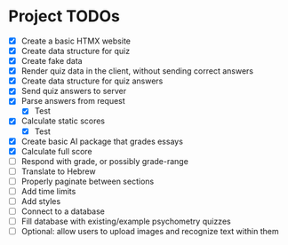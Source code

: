 # Project TODOs

- [x] Create a basic HTMX website
- [x] Create data structure for quiz
- [x] Create fake data
- [x] Render quiz data in the client, without sending correct answers
- [x] Create data structure for quiz answers
- [x] Send quiz answers to server
- [x] Parse answers from request
  - [x] Test
- [x] Calculate static scores
  - [x] Test
- [x] Create basic AI package that grades essays
- [x] Calculate full score
- [ ] Respond with grade, or possibly grade-range
- [ ] Translate to Hebrew
- [ ] Properly paginate between sections
- [ ] Add time limits
- [ ] Add styles
- [ ] Connect to a database
- [ ] Fill database with existing/example psychometry quizzes
- [ ] Optional: allow users to upload images and recognize text within them
